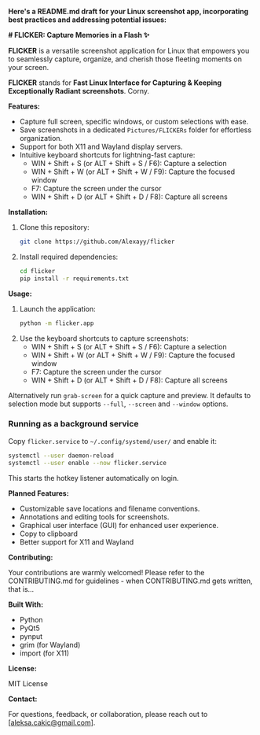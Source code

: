 **Here's a README.md draft for your Linux screenshot app, incorporating best practices and addressing potential issues:**

**# FLICKER: Capture Memories in a Flash ✨**

**FLICKER** is a versatile screenshot application for Linux that empowers you to seamlessly capture, organize, and cherish those fleeting moments on your screen.

**FLICKER** stands for **Fast Linux Interface for Capturing & Keeping Exceptionally Radiant screenshots**. Corny.

**Features:**

- Capture full screen, specific windows, or custom selections with ease.
- Save screenshots in a dedicated `Pictures/FLICKERs` folder for effortless organization.
- Support for both X11 and Wayland display servers.
- Intuitive keyboard shortcuts for lightning-fast capture:
    - WIN + Shift + S (or ALT + Shift + S / F6): Capture a selection
    - WIN + Shift + W (or ALT + Shift + W / F9): Capture the focused window
    - F7: Capture the screen under the cursor
    - WIN + Shift + D (or ALT + Shift + D / F8): Capture all screens

**Installation:**

1. Clone this repository:
   ```bash
   git clone https://github.com/Alexayy/flicker
   ```
2. Install required dependencies:
   ```bash
   cd flicker
   pip install -r requirements.txt
   ```

**Usage:**

1. Launch the application:
   ```bash
   python -m flicker.app
   ```
2. Use the keyboard shortcuts to capture screenshots:
    - WIN + Shift + S (or ALT + Shift + S / F6): Capture a selection
    - WIN + Shift + W (or ALT + Shift + W / F9): Capture the focused window
    - F7: Capture the screen under the cursor
    - WIN + Shift + D (or ALT + Shift + D / F8): Capture all screens

Alternatively run ``grab-screen`` for a quick capture and preview. It defaults
to selection mode but supports ``--full``, ``--screen`` and ``--window`` options.

### Running as a background service

Copy ``flicker.service`` to ``~/.config/systemd/user/`` and enable it:

```bash
systemctl --user daemon-reload
systemctl --user enable --now flicker.service
```

This starts the hotkey listener automatically on login.

**Planned Features:**

- Customizable save locations and filename conventions.
- Annotations and editing tools for screenshots.
- Graphical user interface (GUI) for enhanced user experience.
- Copy to clipboard
- Better support for X11 and Wayland

**Contributing:**

Your contributions are warmly welcomed! Please refer to the CONTRIBUTING.md for guidelines - when CONTRIBUTING.md gets written, that is...

**Built With:**

- Python
- PyQt5
- pynput
- grim (for Wayland)
- import (for X11)

**License:**

MIT License

**Contact:**

For questions, feedback, or collaboration, please reach out to [aleksa.cakic@gmail.com].
